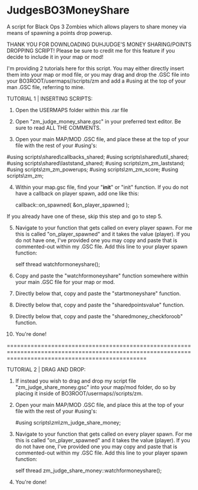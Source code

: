 # JudgesBO3MoneyShare
A script for Black Ops 3 Zombies which allows players to share money via means of spawning a points drop powerup.

THANK YOU FOR DOWNLOADING DUHJUDGE'S MONEY SHARING/POINTS DROPPING SCRIPT!
Please be sure to credit me for this feature if you decide to include it in your map or mod!

I'm providing 2 tutorials here for this script. You may either directly insert them into your map or mod file,
or you may drag and drop the .GSC file into your BO3ROOT/usermaps/<YOURMAPNAME>/scripts/zm and add a #using at the top of your man .GSC file, referring to mine.

TUTORIAL 1 | INSERTING SCRIPTS:

1) Open the USERMAPS folder within this .rar file

2) Open "zm_judge_money_share.gsc" in your preferred text editor. Be sure to read ALL THE COMMENTS.

3) Open your main MAP/MOD .GSC file, and place these at the top of your file with the rest of your #using's:

#using scripts\shared\callbacks_shared;
#using scripts\shared\util_shared;
#using scripts\shared\laststand_shared;
#using scripts\zm\_zm_laststand;
#using scripts\zm\_zm_powerups;
#using scripts\zm\_zm_score;
#using scripts\zm\_zm;

4) Within your map.gsc file, find your "__init__" or "init" function. If you do not have a callback on player spawn, add one like this:

	callback::on_spawned( &on_player_spawned );

If you already have one of these, skip this step and go to step 5.

5) Navigate to your function that gets called on every player spawn. For me this is called "on_player_spawned" and it takes the value (player). If you do not have one, I've provided one
you may copy and paste that is commented-out within my .GSC file. Add this line to your player spawn function:

	self thread watchformoneyshare();

6) Copy and paste the "watchformoneyshare" function somewhere within your main .GSC file for your map or mod.

7) Directly below that, copy and paste the "startmoneyshare" function.

8) Directly below that, copy and paste the "sharedpointsvalue" function.

9) Directly below that, copy and paste the "sharedmoney_checkforoob" function.

10) You're done!

=====================================================================================================================================================

TUTORIAL 2 | DRAG AND DROP:

1) If instead you wish to drag and drop my script file "zm_judge_share_money.gsc" into your map/mod folder, do so by placing it inside of BO3ROOT/usermaps/<YOURMAPNAME>/scripts/zm.

2) Open your main MAP/MOD .GSC file, and place this at the top of your file with the rest of your #using's:

	#using scripts\zm\zm_judge_share_money;

3) Navigate to your function that gets called on every player spawn. For me this is called "on_player_spawned" and it takes the value (player). If you do not have one, I've provided one
you may copy and paste that is commented-out within my .GSC file. Add this line to your player spawn function:

	self thread zm_judge_share_money::watchformoneyshare();

6) You're done!
